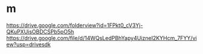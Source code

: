 # m
https://drive.google.com/folderview?id=1FPkt0_cV3Yj-QKuPXUisOBDCSPb5pO5h
https://drive.google.com/file/d/14WQsLedPBhYapy4UizneI2KYHcm_7FYY/view?usp=drivesdk
